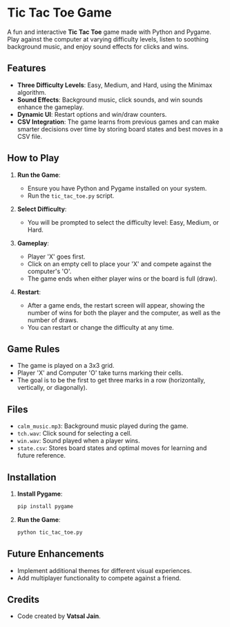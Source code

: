 # Tic Tac Toe Game

A fun and interactive **Tic Tac Toe** game made with Python and Pygame. Play against the computer at varying difficulty levels, listen to soothing background music, and enjoy sound effects for clicks and wins.

## Features

- **Three Difficulty Levels**: Easy, Medium, and Hard, using the Minimax algorithm.
- **Sound Effects**: Background music, click sounds, and win sounds enhance the gameplay.
- **Dynamic UI**: Restart options and win/draw counters.
- **CSV Integration**: The game learns from previous games and can make smarter decisions over time by storing board states and best moves in a CSV file.

## How to Play

1. **Run the Game**:
    - Ensure you have Python and Pygame installed on your system.
    - Run the `tic_tac_toe.py` script.

2. **Select Difficulty**:
    - You will be prompted to select the difficulty level: Easy, Medium, or Hard.

3. **Gameplay**:
    - Player 'X' goes first.
    - Click on an empty cell to place your 'X' and compete against the computer's 'O'.
    - The game ends when either player wins or the board is full (draw).

4. **Restart**:
    - After a game ends, the restart screen will appear, showing the number of wins for both the player and the computer, as well as the number of draws. 
    - You can restart or change the difficulty at any time.

## Game Rules

- The game is played on a 3x3 grid.
- Player 'X' and Computer 'O' take turns marking their cells.
- The goal is to be the first to get three marks in a row (horizontally, vertically, or diagonally).

## Files

- `calm_music.mp3`: Background music played during the game.
- `tch.wav`: Click sound for selecting a cell.
- `win.wav`: Sound played when a player wins.
- `state.csv`: Stores board states and optimal moves for learning and future reference.

## Installation

1. **Install Pygame**:
    ```bash
    pip install pygame
    ```
2. **Run the Game**:
    ```bash
    python tic_tac_toe.py
    ```

## Future Enhancements

- Implement additional themes for different visual experiences.
- Add multiplayer functionality to compete against a friend.

## Credits

- Code created by **Vatsal Jain**.
